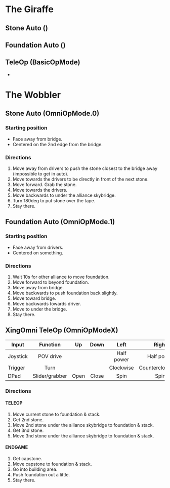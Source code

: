 # The Giraffe

## Stone Auto ()
## Foundation Auto ()
## TeleOp (BasicOpMode)

-

# The Wobbler

## Stone Auto (OmniOpMode.0)

### Starting position
* Face away from bridge.
* Centered on the 2nd edge from the bridge.

### Directions
1. Move away from drivers to push the stone closest to the bridge away (impossible to get in auto).
2. Move towards the drivers to be directly in front of the next stone. 
3. Move forward. Grab the stone.
4. Move towards the drivers.
5. Move backwards to under the alliance skybridge.
6. Turn 180deg to put stone over the tape.
7. Stay there.


## Foundation Auto (OmniOpMode.1)

### Starting position

* Face away from drivers.
* Centered on something.

### Directions

1. Wait 10s for other alliance to move foundation.
2. Move forward to beyond foundation.
3. Move away from bridge.
4. Move backwards to push foundation back slightly.
5. Move toward bridge.
6. Move backwards towards driver.
7. Move to under the bridge.
8. Stay there.


## XingOmni TeleOp (OmniOpModeX)

| Input    | Function       | Up   | Down  | Left        | Right             | Both       |
|  ---     | :---:          |:---: |:---:  | :---:       | :---:             | :---:      |
| Joystick | POV drive      |      |       | Half power  | Half power        | Full power |
| Trigger  | Turn           |      |       | Clockwise   | Counterclockwise  |            |
| DPad     | Slider/grabber | Open | Close | Spin        | Spin              |            |

### Directions

#### TELEOP

1. Move current stone to foundation & stack.
2. Get 2nd stone.
3. Move 2nd stone under the alliance skybridge to foundation & stack.
4. Get 3nd stone.
5. Move 3nd stone under the alliance skybridge to foundation & stack.

#### ENDGAME

1. Get capstone.
2. Move capstone to foundation & stack.
3. Go into building area.
4. Push foundation out a little.
5. Stay there.
